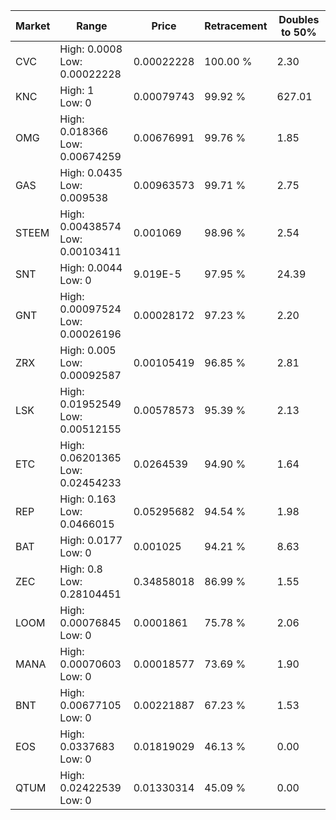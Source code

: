| Market | Range | Price| Retracement | Doubles to 50% |
| --- | --- | --- | --- | --- |
| CVC | High: 0.0008<br />Low: 0.00022228 | 0.00022228 | 100.00 % | 2.30 |
| KNC | High: 1<br />Low: 0 | 0.00079743 | 99.92 % | 627.01 |
| OMG | High: 0.018366<br />Low: 0.00674259 | 0.00676991 | 99.76 % | 1.85 |
| GAS | High: 0.0435<br />Low: 0.009538 | 0.00963573 | 99.71 % | 2.75 |
| STEEM | High: 0.00438574<br />Low: 0.00103411 | 0.001069 | 98.96 % | 2.54 |
| SNT | High: 0.0044<br />Low: 0 | 9.019E-5 | 97.95 % | 24.39 |
| GNT | High: 0.00097524<br />Low: 0.00026196 | 0.00028172 | 97.23 % | 2.20 |
| ZRX | High: 0.005<br />Low: 0.00092587 | 0.00105419 | 96.85 % | 2.81 |
| LSK | High: 0.01952549<br />Low: 0.00512155 | 0.00578573 | 95.39 % | 2.13 |
| ETC | High: 0.06201365<br />Low: 0.02454233 | 0.0264539 | 94.90 % | 1.64 |
| REP | High: 0.163<br />Low: 0.0466015 | 0.05295682 | 94.54 % | 1.98 |
| BAT | High: 0.0177<br />Low: 0 | 0.001025 | 94.21 % | 8.63 |
| ZEC | High: 0.8<br />Low: 0.28104451 | 0.34858018 | 86.99 % | 1.55 |
| LOOM | High: 0.00076845<br />Low: 0 | 0.0001861 | 75.78 % | 2.06 |
| MANA | High: 0.00070603<br />Low: 0 | 0.00018577 | 73.69 % | 1.90 |
| BNT | High: 0.00677105<br />Low: 0 | 0.00221887 | 67.23 % | 1.53 |
| EOS | High: 0.0337683<br />Low: 0 | 0.01819029 | 46.13 % | 0.00 |
| QTUM | High: 0.02422539<br />Low: 0 | 0.01330314 | 45.09 % | 0.00 |
